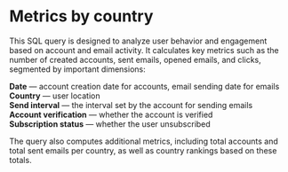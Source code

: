 # Metrics by country

This SQL query is designed to analyze user behavior and engagement based on account and email activity. It calculates key metrics such as the number of created accounts, sent emails, opened emails, and clicks, segmented by important dimensions:

**Date** — account creation date for accounts, email sending date for emails  
**Country** — user location  
**Send interval** — the interval set by the account for sending emails  
**Account verification** — whether the account is verified  
**Subscription status** — whether the user unsubscribed  

The query also computes additional metrics, including total accounts and total sent emails per country, as well as country rankings based on these totals.
